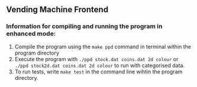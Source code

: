 
## Vending Machine Frontend

### Information for compiling and running the program in enhanced mode:
1. Compile the program using the `make ppd` command in terminal within the program directory
2. Execute the program with `./ppd stock.dat coins.dat 2d colour` or `./ppd stock2d.dat coins.dat 2d colour` to run with categorised data.
3. To run tests, write `make test` in the command line wihtin the program directory.
